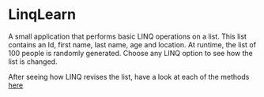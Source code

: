# LinqLearn

A small application that performs basic LINQ operations on a list. This list contains an Id, first name, last name, age and location. At runtime, the list of 100 people is randomly generated. Choose any LINQ option to see how the list is changed.

After seeing how LINQ revises the list, have a look at each of the methods [here](https://iomonk.github.io/Learn-LINQ/)
